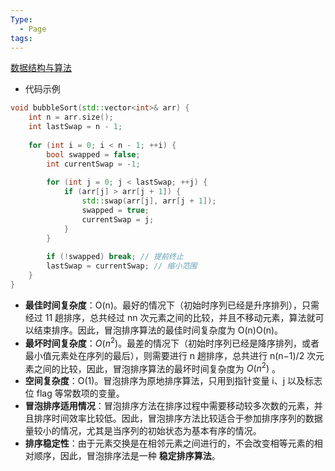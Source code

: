 ```yaml
---
Type:
  - Page
tags:
---
```

[数据结构与算法](数据结构与算法.md)

- 代码示例
```cpp
void bubbleSort(std::vector<int>& arr) {
    int n = arr.size();
    int lastSwap = n - 1;
    
    for (int i = 0; i < n - 1; ++i) {
        bool swapped = false;
        int currentSwap = -1;
        
        for (int j = 0; j < lastSwap; ++j) {
            if (arr[j] > arr[j + 1]) {
                std::swap(arr[j], arr[j + 1]);
                swapped = true;
                currentSwap = j;
            }
        }
        
        if (!swapped) break; // 提前终止
        lastSwap = currentSwap; // 缩小范围
    }
}
```

- **最佳时间复杂度**：O(n)。最好的情况下（初始时序列已经是升序排列），只需经过 11 趟排序，总共经过 nn 次元素之间的比较，并且不移动元素，算法就可以结束排序。因此，冒泡排序算法的最佳时间复杂度为 O(n)O(n)。
- **最坏时间复杂度**：$O(n^2)$。最差的情况下（初始时序列已经是降序排列，或者最小值元素处在序列的最后），则需要进行 n 趟排序，总共进行 n(n−1)​/2 次元素之间的比较，因此，冒泡排序算法的最坏时间复杂度为 $O(n^2)$ 。
- **空间复杂度**：O(1)。冒泡排序为原地排序算法，只用到指针变量 i、j 以及标志位 flag 等常数项的变量。
- **冒泡排序适用情况**：冒泡排序方法在排序过程中需要移动较多次数的元素，并且排序时间效率比较低。因此，冒泡排序方法比较适合于参加排序序列的数据量较小的情况，尤其是当序列的初始状态为基本有序的情况。
- **排序稳定性**：由于元素交换是在相邻元素之间进行的，不会改变相等元素的相对顺序，因此，冒泡排序法是一种 **稳定排序算法**。
